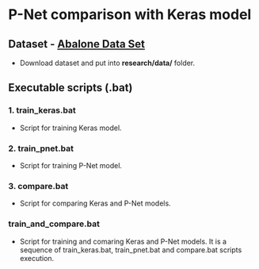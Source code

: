 # P-Net comparison with Keras model

## Dataset - [Abalone Data Set](https://archive.ics.uci.edu/ml/datasets/abalone)

- Download dataset and put into **research/data/** folder.

## Executable scripts (.bat)

### 1. train_keras.bat

- Script for training Keras model.

### 2. train_pnet.bat

- Script for training P-Net model.

### 3. compare.bat

- Script for comparing Keras and P-Net models.

### train_and_compare.bat

- Script for training and comaring Keras and P-Net models. It is a sequence of train_keras.bat, train_pnet.bat and compare.bat scripts execution.






